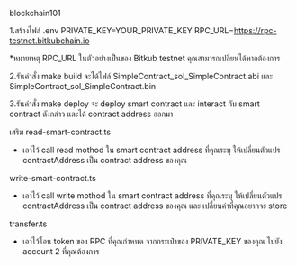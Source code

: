 blockchain101

1.สร้างไฟล์ .env
PRIVATE_KEY=YOUR_PRIVATE_KEY
RPC_URL=https://rpc-testnet.bitkubchain.io

*หมายเหตุ RPC_URL ในตัวอย่างเป็นของ Bitkub testnet คุณสามารถเปลี่ยนได้หากต้องการ

2.รันคำสั่ง make build
จะได้ไฟล์ SimpleContract_sol_SimpleContract.abi และ SimpleContract_sol_SimpleContract.bin

3.รันคำสั่ง make deploy
จะ deploy smart contract และ interact กับ smart contract ดังกล่าว และได้ contract address ออกมา

เสริม
read-smart-contract.ts
 - เอาไว้ call read mothod ใน smart contract address ที่คุณระบุ ให้เปลี่ยนตัวแปร contractAddress เป็น contract address ของคุณ

write-smart-contract.ts
 - เอาไว้ call write mothod ใน smart contract address ที่คุณระบุ ให้เปลี่ยนตัวแปร contractAddress เป็น contract address ของคุณ และ เปลี่ยนค่าที่คุณอยากจะ store

transfer.ts
 - เอาไว้โอน token ของ RPC ที่คุณกำหนด จากกระเป๋าของ PRIVATE_KEY ของคุณ ไปยัง account 2 ที่คุณต้องการ
